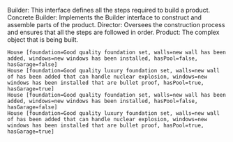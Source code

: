 Builder: This interface defines all the steps required to build a product.
Concrete Builder: Implements the Builder interface to construct and assemble parts of the product.
Director: Oversees the construction process and ensures that all the steps are followed in order.
Product: The complex object that is being built.

```console
House [foundation=Good quality foundation set, walls=new wall has been added, windows=new windows has been installed, hasPool=false, hasGarage=false]
House [foundation=Good quality luxury foundation set, walls=new wall of has been added that can handle nuclear explosion, windows=new windows has been installed that are bullet proof, hasPool=true, hasGarage=true]
House [foundation=Good quality foundation set, walls=new wall has been added, windows=new windows has been installed, hasPool=false, hasGarage=false]
House [foundation=Good quality luxury foundation set, walls=new wall of has been added that can handle nuclear explosion, windows=new windows has been installed that are bullet proof, hasPool=true, hasGarage=true]
```